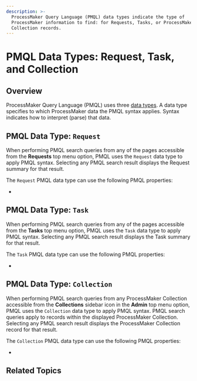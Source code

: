 ```yaml
---
description: >-
  ProcessMaker Query Language (PMQL) data types indicate the type of
  ProcessMaker information to find: for Requests, Tasks, or ProcessMaker
  Collection records.
---
```


# PMQL Data Types: Request, Task, and Collection

## Overview

ProcessMaker Query Language \(PMQL\) uses three [data types](https://en.wikipedia.org/wiki/Data_type). A data type specifies to which ProcessMaker data the PMQL syntax applies. Syntax indicates how to interpret \(parse\) that data.

## PMQL Data Type: `Request`

When performing PMQL search queries from any of the pages accessible from the **Requests** top menu option, PMQL uses the `Request` data type to apply PMQL syntax. Selecting any PMQL search result displays the Request summary for that result.

The `Request` PMQL data type can use the following PMQL properties:

* 
## PMQL Data Type: `Task`

When performing PMQL search queries from any of the pages accessible from the **Tasks** top menu option, PMQL uses the `Task` data type to apply PMQL syntax. Selecting any PMQL search result displays the Task summary for that result.

The `Task` PMQL data type can use the following PMQL properties:

* 
## PMQL Data Type: `Collection`

When performing PMQL search queries from any ProcessMaker Collection accessible from the **Collections** sidebar icon in the **Admin** top menu option, PMQL uses the `Collection` data type to apply PMQL syntax. PMQL search queries apply to records within the displayed ProcessMaker Collection. Selecting any PMQL search result displays the ProcessMaker Collection record for that result.

The `Collection` PMQL data type can use the following PMQL properties:

* 
## Related Topics



